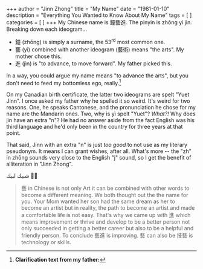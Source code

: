 +++
author = "Jinn Zhong"
title = "My Name"
date = "1981-01-10"
description = "Everything You Wanted to Know About My Name"
tags = [
]
categories = [
]
+++
My Chinese name is 鐘藝進. The pinyin is zhōng yì jìn. Breaking down each ideogram...

* 鐘 (zhōng) is simply a surname, the 53<sup>rd</sup> most common one.
* 藝 (yì) combined with another ideogram (藝術) means "the arts". My mother chose this.
* 進 (jìn) is "to advance, to move forward". My father picked this.

In a way, you could argue my name means "to advance the arts", but you don't need to feed my bottomless ego, really.[^1]

On my Canadian birth certificate, the latter two ideograms are spelt "Yuet Jinn". I once asked my father why he spelled it so weird. It's weird for two reasons. One, he speaks Cantonese, and the pronunciation he chose for my name are the Mandarin ones. Two, why is yì spelt "Yuet"? _What?!_ Why does jìn have an extra "n"? He had no answer aside from the fact English was his third language and he'd only been in the country for three years at that point.

That said, Jinn with an extra "n" is just _too good_ to not use as my literary pseudonym. It means I can grant wishes, after all. What's more -- the "zh" in zhōng sounds very close to the English "j" sound, so I get the benefit of alliteration in "Jinn Zhong".

 شبيك لبيك :genie_man:

[^1]: **Clarification text from my father:** 

> 藝 in Chinese is not only Art it can be combined with other words to become a different meaning. We both thought out the the name for you. Your Mom wanted her son had the same dream as her to become an artist but in reality, the path to become an artist and made a comfortable life is not easy. That's why we came up with 進 which means improvement or thrive and develop to be a better person not only succeeded in getting a better career but also to be a helpful and friendly person. To conclude 藝進 is improving. 藝 can also be 技藝 is technology or skills.
